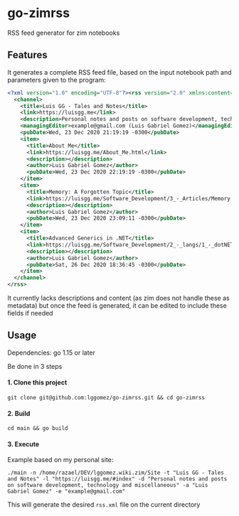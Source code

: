 # go-zimrss
RSS feed generator for zim notebooks

## Features

It generates a complete RSS feed file, based on the input notebook path and parameters given to the program:

```xml
<?xml version="1.0" encoding="UTF-8"?><rss version="2.0" xmlns:content="http://purl.org/rss/1.0/modules/content/">
  <channel>
    <title>Luis GG - Tales and Notes</title>
    <link>https://luisgg.me</link>
    <description>Personal notes and posts on software development, technology and miscellaneous</description>
    <managingEditor>example@gmail.com (Luis Gabriel Gomez)</managingEditor>
    <pubDate>Wed, 23 Dec 2020 21:19:19 -0300</pubDate>
    <item>
      <title>About Me</title>
      <link>https://luisgg.me/About_Me.html</link>
      <description></description>
      <author>Luis Gabriel Gomez</author>
      <pubDate>Wed, 23 Dec 2020 22:19:19 -0300</pubDate>
    </item>
    <item>
      <title>Memory: A Forgotten Topic</title>
      <link>https://luisgg.me/Software_Development/3_-_Articles/Memory,_a_Forgotten_Topic.html</link>
      <description></description>
      <author>Luis Gabriel Gomez</author>
      <pubDate>Wed, 23 Dec 2020 23:09:11 -0300</pubDate>
    </item>
    <item>
      <title>Advanced Generics in .NET</title>
      <link>https://luisgg.me/Software_Development/2_-_langs/1_-_dotNET/Advanced_Generics_in_.NET.html</link>
      <description></description>
      <author>Luis Gabriel Gomez</author>
      <pubDate>Sat, 26 Dec 2020 18:36:45 -0300</pubDate>
    </item>
  </channel>
</rss>
```

It currently lacks descriptions and content (as zim does not handle these as metadata) but once the feed is generated, it can be edited to include these fields if needed

## Usage

Dependencies: go 1.15 or later

Be done in 3 steps

#### 1. Clone this project
```shell
git clone git@github.com:lggomez/go-zimrss.git && cd go-zimrss
```

#### 2. Build
```shell
cd main && go build
```

#### 3. Execute
Example based on my personal site:

```shell
./main -n /home/razael/DEV/lggomez.wiki.zim/Site -t "Luis GG - Tales and Notes" -l "https://luisgg.me/#index" -d "Personal notes and posts on software development, technology and miscellaneous" -a "Luis Gabriel Gomez" -e "example@gmail.com"
```

This will generate the desired `rss.xml` file on the current directory

